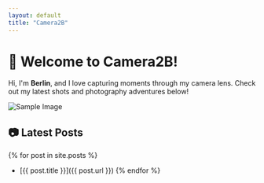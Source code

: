 ```yaml
---
layout: default
title: "Camera2B"
---
```


# 📸 Welcome to Camera2B!

Hi, I'm **Berlin**, and I love capturing moments through my camera lens. Check out my latest shots and photography adventures below!

![Sample Image](https://via.placeholder.com/800x400)

## 📷 Latest Posts
{% for post in site.posts %}
- [{{ post.title }}]({{ post.url }})
{% endfor %}
